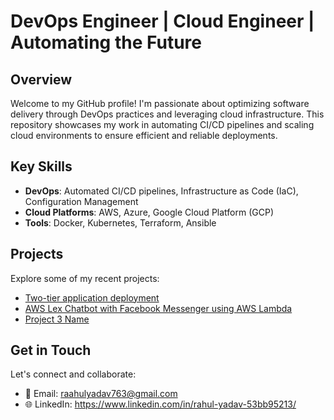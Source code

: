 # DevOps Engineer | Cloud Engineer | Automating the Future 

## Overview

Welcome to my GitHub profile! I'm passionate about optimizing software delivery through DevOps practices and leveraging cloud infrastructure. This repository showcases my work in automating CI/CD pipelines and scaling cloud environments to ensure efficient and reliable deployments.

## Key Skills

- **DevOps**: Automated CI/CD pipelines, Infrastructure as Code (IaC), Configuration Management
- **Cloud Platforms**: AWS, Azure, Google Cloud Platform (GCP)
- **Tools**: Docker, Kubernetes, Terraform, Ansible

## Projects

Explore some of my recent projects:
- [Two-tier application deployment](https://lnkd.in/g_WzDiV2)
- [AWS Lex Chatbot with Facebook Messenger using AWS Lambda](https://lnkd.in/g_WzDiV2)
- [Project 3 Name](#link-to-project3)

## Get in Touch

Let's connect and collaborate:
- 📧 Email: raahulyadav763@gmail.com
- 🌐 LinkedIn: https://www.linkedin.com/in/rahul-yadav-53bb95213/

<!---
Raa9/Raa9 is a ✨ special ✨ repository because its `README.md` (this file) appears on your GitHub profile.
You can click the Preview link to take a look at your changes.
--->
